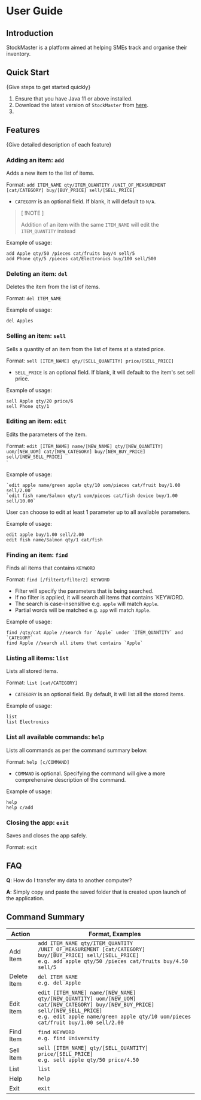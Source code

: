 # User Guide

## Introduction

StockMaster is a platform aimed at helping SMEs track and organise their inventory.

## Quick Start

{Give steps to get started quickly}

1. Ensure that you have Java 11 or above installed.
2. Download the latest version of `StockMaster` from [here](http://link.to/duke).
3. 

## Features 

{Give detailed description of each feature}

### Adding an item: `add`
Adds a new item to the list of items.

Format: `add ITEM_NAME qty/ITEM_QUANTITY /UNIT_OF_MEASUREMENT [cat/CATEGORY] buy/[BUY_PRICE] sell/[SELL_PRICE]`

* `CATEGORY` is an optional field. If blank, it will default to `N/A`.

> [ !NOTE ]
> 
> Addition of an item with the same `ITEM_NAME` will edit the `ITEM_QUANTITY` instead

Example of usage: 
```
add Apple qty/50 /pieces cat/fruits buy/4 sell/5
add Phone qty/5 /pieces cat/Electronics buy/100 sell/500
```

### Deleting an item: `del`
Deletes the item from the list of items.

Format: `del ITEM_NAME`

Example of usage:
```
del Apples
```

### Selling an item: `sell`
Sells a quantity of an item from the list of items at a stated price.

Format: `sell [ITEM_NAME] qty/[SELL_QUANTITY] price/[SELL_PRICE]`

* `SELL_PRICE` is an optional field. If blank, it will default to the item's set sell price.

Example of usage:
```
sell Apple qty/20 price/6
sell Phone qty/1
```

### Editing an item: `edit`
Edits the parameters of the item.

Format: `edit [ITEM_NAME] name/[NEW_NAME] qty/[NEW_QUANTITY] uom/[NEW_UOM] cat/[NEW_CATEGORY] buy/[NEW_BUY_PRICE] sell/[NEW_SELL_PRICE]`<br/>`

Example of usage:
```
`edit apple name/green apple qty/10 uom/pieces cat/fruit buy/1.00 sell/2.00`
`edit fish name/Salmon qty/1 uom/pieces cat/fish device buy/1.00 sell/10.00`
```
User can choose to edit at least 1 parameter up to all available parameters.

Example of usage:
```
edit apple buy/1.00 sell/2.00
edit fish name/Salmon qty/1 cat/fish
```

### Finding an item: `find`
Finds all items that contains `KEYWORD` 

Format: `find [/filter1/filter2] KEYWORD`

* Filter will specify the parameters that is being searched.
* If no filter is applied, it will search all items that contains `KEYWORD.
* The search is case-insensitive e.g. `apple` will match `Apple`.
* Partial words will be matched e.g. `app` will match `Apple`.

Example of usage:
```
find /qty/cat Apple //search for `Apple` under `ITEM_QUANTITY` and `CATEGORY`
find Apple //search all items that contains `Apple`
```

### Listing all items: `list`
Lists all stored items.

Format: `list [cat/CATEGORY]`

* `CATEGORY` is an optional field. By default, it will list all the stored items.

Example of usage:
```
list
list Electronics
```

### List all available commands: `help`
Lists all commands as per the command summary below.

Format: `help [c/COMMAND]`

* `COMMAND` is optional. Specifying the command will give a more comprehensive
  description of the command.

Example of usage:
```
help
help c/add
```


### Closing the app: `exit`
Saves and closes the app safely.

Format: `exit`

## FAQ

**Q**: How do I transfer my data to another computer? 

**A**: Simply copy and paste the saved folder that is created upon launch of 
the application.

## Command Summary

| Action      | Format, Examples                                                                                                                                                                                                        |
|-------------|-------------------------------------------------------------------------------------------------------------------------------------------------------------------------------------------------------------------------|
| Add Item    | `add ITEM_NAME qty/ITEM_QUANTITY /UNIT_OF_MEASUREMENT [cat/CATEGORY] buy/[BUY_PRICE] sell/[SELL_PRICE]`<br/> `e.g. add apple qty/50 /pieces cat/fruits buy/4.50 sell/5`                                                 |
| Delete Item | `del ITEM_NAME`<br/> `e.g. del Apple`                                                                                                                                                                                   |
| Edit Item   | `edit [ITEM_NAME] name/[NEW_NAME] qty/[NEW_QUANTITY] uom/[NEW_UOM] cat/[NEW_CATEGORY] buy/[NEW_BUY_PRICE] sell/[NEW_SELL_PRICE]`<br/>`e.g. edit apple name/green apple qty/10 uom/pieces cat/fruit buy/1.00 sell/2.00`  |
| Find Item   | `find KEYWORD`<br/> `e.g. find University`                                                                                                                                                                              |
| Sell Item   | `sell [ITEM_NAME] qty/[SELL_QUANTITY] price/[SELL_PRICE]`<br/> `e.g. sell apple qty/50 price/4.50`                                                                                                                      |
| List        | `list`                                                                                                                                                                                                                  |
| Help        | `help`                                                                                                                                                                                                                  |
| Exit        | `exit`                                                                                                                                                                                                                  |
